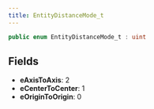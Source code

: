 ```yaml
---
title: EntityDistanceMode_t
---
```


```csharp
public enum EntityDistanceMode_t : uint
```

## Fields

- **eAxisToAxis**: 2
- **eCenterToCenter**: 1
- **eOriginToOrigin**: 0


